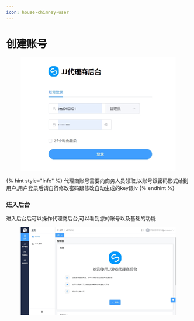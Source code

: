 ```yaml
---
icon: house-chimney-user
---
```


# 创建账号

<figure><img src="../.gitbook/assets/login.png" alt=""><figcaption></figcaption></figure>

{% hint style="info" %}
代理商账号需要向商务人员领取,以账号跟密码形式给到用户,用户登录后请自行修改密码跟修改自动生成的key跟iv
{% endhint %}

### 进入后台

进入后台后可以操作代理商后台,可以看到您的账号以及基础的功能



<figure><img src="../.gitbook/assets/main.png" alt=""><figcaption></figcaption></figure>

